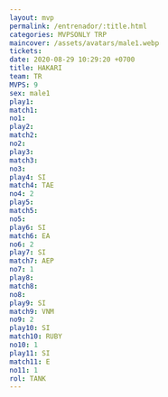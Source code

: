 ```yaml
---
layout: mvp
permalink: /entrenador/:title.html
categories: MVPSONLY TRP
maincover: /assets/avatars/male1.webp
tickets: 
date: 2020-08-29 10:29:20 +0700
title: HAKARI
team: TR
MVPS: 9
sex: male1
play1: 
match1: 
no1: 
play2: 
match2: 
no2: 
play3: 
match3: 
no3: 
play4: SI
match4: TAE
no4: 2
play5: 
match5: 
no5: 
play6: SI
match6: EA
no6: 2
play7: SI
match7: AEP
no7: 1
play8: 
match8: 
no8: 
play9: SI
match9: VNM
no9: 2
play10: SI
match10: RUBY
no10: 1
play11: SI
match11: E
no11: 1
rol: TANK
---
```

